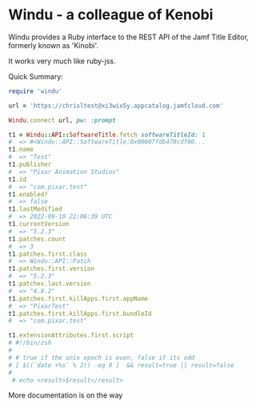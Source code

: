 # Windu - a colleague of Kenobi

Windu provides a Ruby interface to the REST API of the Jamf Title Editor, formerly known as 'Kinobi'.

It works very much like ruby-jss.

Quick Summary:

```ruby
require 'windu'

url = 'https://chrisltest@xi3wix5y.appcatalog.jamfcloud.com'

Windu.connect url, pw: :prompt

t1 = Windu::API::SoftwareTitle.fetch softwareTitleId: 1
#  => #<Windu::API::SoftwareTitle:0x00007fdb478cdf00...
t1.name
#  => "Test"
t1.publisher
#  => "Pixar Animation Studios"
t1.id
#  => "com.pixar.test"
t1.enabled?
#  => false
t1.lastModified
#  => 2022-09-10 22:06:39 UTC
t1.currentVersion
#  => "5.2.3"
t1.patches.count
#  => 3
t1.patches.first.class
#  => Windu::API::Patch
t1.patches.first.version
#  => "5.2.3"
t1.patches.last.version
#  => "4.8.2"
t1.patches.first.killApps.first.appName
#  => "PixarTest"
t1.patches.first.killApps.first.bundleId
#  => "com.pixar.test"

t1.extensionAttributes.first.script
# #!/bin/zsh
#
# # true if the unix epoch is even, false if its odd
# [ $((`date +%s` % 2)) -eq 0 ]  && result=true || result=false
#
 # echo <result>$result</result>
```
More documentation is on the way
